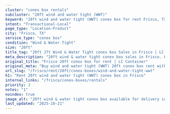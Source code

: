 ```yaml
---
cluster: "conex box rentals"
subcluster: "20ft wind and water tight (WWT)"
keyword: "20ft wind and water tight (WWT) conex box for rent Frisco, TX"
intent: "Transactional-Local"
page_type: "Location-Product"
city: "Frisco, TX"
service_type: "conex box"
condition: "Wind & Water Tight"
size: "20ft"
title_tag: "20ft J7t Wind & Water Tight conex box Sales in Frisco | LC Container"
meta_description: "20ft wind & water tight conex box sales in Frisco. Fast delivery, competitive pricing. Serving conex boxes area. Quote ID: P4L. Call (214) 524-4168 for your free quote today."
original_title: "Frisco 20ft conex box for rent | LC Container"
original_meta: "Buy wind and water tight (WWT) 20ft conex box rent with local delivery in Frisco, TX. LC Container — local Since 2003. Request a fast quote today."
url_slug: "/frisco/rent/20ft/conex-boxes/wind-and-water-tight-wwt"
h1: "Rent 20ft wind and water tight (WWT) conex box in Frisco"
internal_links: "/frisco/conex-boxes/rentals"
priority: 3
notes: "1"
noindex: true
image_alt: "20ft wind & water tight conex box available for delivery in Frisco"
last_updated: "2025-10-21"
---
```


<!-- TODO: Add unique city/inventory copy, images, and internal links here. -->
